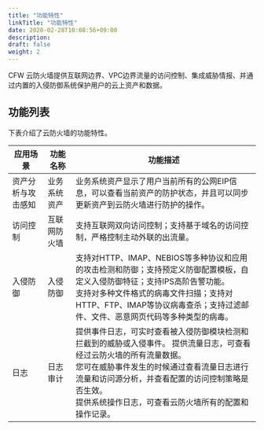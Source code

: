```yaml
---
title: "功能特性"
linkTitle: "功能特性"
date: 2020-02-28T10:08:56+09:00
description:
draft: false
weight: 2
---
```


CFW 云防火墙提供互联网边界、VPC边界流量的访问控制、集成威胁情报、并通过内置的入侵防御系统保护用户的云上资产和数据。

## 功能列表

下表介绍了云防火墙的功能特性。

| 应用场景           | 功能名称     | 功能描述                                                     |
| ------------------ | ------------ | ------------------------------------------------------------ |
| 资产分析与攻击感知 | 业务系统资产 | 业务系统资产显示了用户当前所有的公网EIP信息，可以查看当前资产的防护状态，并且可以同步更新资产到云防火墙进行防护的操作。 |
| 访问控制           | 互联网防火墙 | 支持互联网双向访问控制；支持基于域名的访问控制，严格控制主动外联的出流量。 |
| 入侵防御           | 入侵防御     | 支持对HTTP、IMAP、NEBIOS等多种协议和应用的攻击检测和防御；支持预定义防御配置模板，自定义入侵防御特征；支持IPS高阶告警功能。 <br />支持对多种文件格式的病毒文件扫描；支持对HTTP、FTP、IMAP等协议病毒查杀；支持过滤邮件、文件、恶意网页代码等多种类型的病毒。 |
| 日志               | 日志审计     | 提供事件日志，可实时查看被入侵防御模块检测和拦截到的威胁或入侵事件。 提供流量日志，可查看经过云防火墙的所有流量数据。<br />您可在威胁事件发生的时候通过查看流量日志进行流量和访问源分析，并查看配置的访问控制策略是否生效。 <br />提供系统操作日志，可查看云防火墙所有的配置和操作记录。 |
